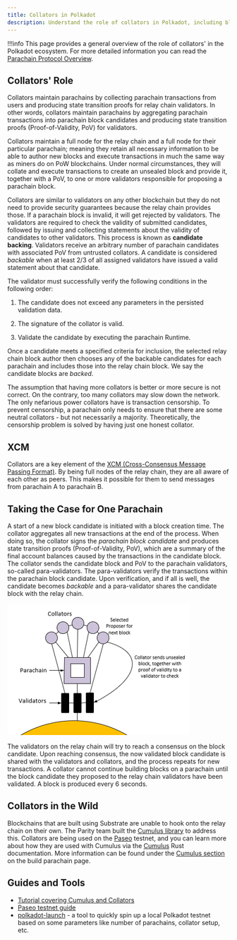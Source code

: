 ```yaml
---
title: Collators in Polkadot
description: Understand the role of collators in Polkadot, including block production, state transition proofs, and cross-chain messaging.
---
```


!!!info
    This page provides a general overview of the role of collators' in the Polkadot ecosystem. For more detailed information you can read the [Parachain Protocol Overview](./learn-parachains-protocol.md).

## Collators' Role

Collators maintain parachains by collecting parachain transactions from users and producing state
transition proofs for relay chain validators. In other words, collators maintain parachains by
aggregating parachain transactions into parachain block candidates and producing state transition
proofs (Proof-of-Validity, PoV) for validators.

Collators maintain a full node for the relay chain and a full node for their particular parachain;
meaning they retain all necessary information to be able to author new blocks and execute
transactions in much the same way as miners do on PoW blockchains. Under normal circumstances, they
will collate and execute transactions to create an unsealed block and provide it, together with a
PoV, to one or more validators responsible for proposing a parachain block.

Collators are similar to validators on any other blockchain but they do not need to provide security
guarantees because the relay chain provides those. If a parachain block is invalid, it will get
rejected by validators. The validators are required to check the validity of submitted candidates,
followed by issuing and collecting statements about the validity of candidates to other validators.
This process is known as **candidate backing**. Validators receive an arbitrary number of parachain
candidates with associated PoV from untrusted collators. A candidate is considered _backable_ when
at least 2/3 of all assigned validators have issued a valid statement about that candidate.

The validator must successfully verify the following conditions in the following order:

1. The candidate does not exceed any parameters in the persisted validation data.

2. The signature of the collator is valid.

3. Validate the candidate by executing the parachain Runtime.

Once a candidate meets a specified criteria for inclusion, the selected relay chain block author
then chooses any of the backable candidates for each parachain and includes those into the relay
chain block. We say the candidate blocks are _backed_.

The assumption that having more collators is better or more secure is not correct. On the contrary,
too many collators may slow down the network. The only nefarious power collators have is transaction
censorship. To prevent censorship, a parachain only needs to ensure that there are some neutral
collators - but not necessarily a majority. Theoretically, the censorship problem is solved by
having just one honest collator.

## XCM

Collators are a key element of the [XCM (Cross-Consensus Message Passing Format)](learn-xcm.md). By
being full nodes of the relay chain, they are all aware of each other as peers. This makes it
possible for them to send messages from parachain A to parachain B.

## Taking the Case for One Parachain

A start of a new block candidate is initiated with a block creation time. The collator aggregates
all new transactions at the end of the process. When doing so, the collator signs the _parachain
block candidate_ and produces state transition proofs (Proof-of-Validity, PoV), which are a summary
of the final account balances caused by the transactions in the candidate block. The collator sends
the candidate block and PoV to the parachain validators, so-called para-validators. The
para-validators verify the transactions within the parachain block candidate. Upon verification, and
if all is well, the candidate becomes _backable_ and a para-validator shares the candidate block
with the relay chain.

![parachain candidate block diagram](../assets/polkadot-consensus-example-1.png)

The validators on the relay chain will try to reach a consensus on the block candidate. Upon
reaching consensus, the now validated block candidate is shared with the validators and collators,
and the process repeats for new transactions. A collator cannot continue building blocks on a
parachain until the block candidate they proposed to the relay chain validators have been validated.
A block is produced every 6 seconds.

## Collators in the Wild

Blockchains that are built using Substrate are unable to hook onto the relay chain on their own. The
Parity team built the
[Cumulus library](https://github.com/paritytech/polkadot-sdk/tree/master/cumulus/) to address this.
Collators are being used on the [Paseo](../build/build-parachains.md#testing-a-parachain) testnet,
and you can learn more about how they are used with Cumulus via the
[Cumulus](https://paritytech.github.io/polkadot-sdk/master/polkadot_sdk_docs/polkadot_sdk/cumulus/index.html)
Rust documentation. More information can be found under the
[Cumulus section](../build/build-parachains.md#cumulus) on the build parachain page.

## Guides and Tools

- [Tutorial covering Cumulus and Collators](https://docs.polkadot.com/develop/toolkit/parachains/spawn-chains/zombienet/get-started/)
- [Paseo testnet guide](../build/build-parachains.md#testing-a-parachain)
- [polkadot-launch](https://github.com/shawntabrizi/polkadot-launch) - a tool to quickly spin up a
  local Polkadot testnet based on some parameters like number of parachains, collator setup, etc.
